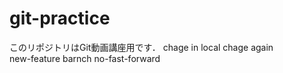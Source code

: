 # git-practice
このリポジトリはGit動画講座用です．
chage in local
chage again   
new-feature barnch
no-fast-forward
